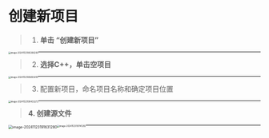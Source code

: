 # 创建新项目

> 1. **单击 “创建新项目”**	

<img src="C:\Users\Marve1ous\AppData\Roaming\Typora\typora-user-images\image-20241123185306200.png" alt="image-20241123185306200" style="zoom:30%; float: left;">

---

> 2. **选择C++，单击空项目**

<img src="C:\Users\Marve1ous\AppData\Roaming\Typora\typora-user-images\image-20241123185855018.png" alt="image-20241123185855018" style="zoom:30%;float: left;" />

---

> 3. 配置新项目，命名项目名称和确定项目位置

<img src="C:\Users\Marve1ous\AppData\Roaming\Typora\typora-user-images\image-20241123190433272.png" alt="image-20241123190433272" style="zoom:30%;float:left" />

---

> **4. 创建源文件**

<img src="C:\Users\Marve1ous\AppData\Roaming\Typora\typora-user-images\image-20241123191631280.png" alt="image-20241123191631280" style="zoom:50%;float:left" />

<img src="C:\Users\Marve1ous\AppData\Roaming\Typora\typora-user-images\image-20241123191741292.png" alt="image-20241123191741292" style="zoom:30%;float:left" />

---

